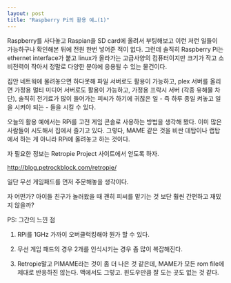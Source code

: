 ```yaml
---
layout: post
title: "Raspberry Pi의 활용 예…(1)"
---
```



Raspberry를 사다놓고 Raspian을 SD card에 올려서 부팅해보고 이런 저런 일들이 가능하구나 확인해본 뒤에 전원 한번 넣어준 적이 없다. 그런데 솔직히 Raspberry Pi는 ethernet interface가 붙고 linux가 올라가는 고급사양의 컴퓨터이지만 크기가 작고 소비전력이 작아서 정말로 다양한 분야에 응용될 수 있는 물건이다.




집안 네트웍에 물려놓으면 하다못해 파일 서버로도 활용이 가능하고, plex 서버를 올리면 가정용 멀티 미디어 서버로도 활용이 가능하고, 가정용 프락시 서버 (각종 유해물 차단), 솔직히 전기료가 많이 들어가는 피씨가 하기에 귀찮은 일 - 즉 하루 종일 켜놓고 일을 시켜야 되는 - 들을 시킬 수 있다.




오늘의 활용 예에서는 RPi를 고전 게임 콘솔로 사용하는 방법을 생각해 봤다. 이미 많은 사람들이 시도해서 집에서 즐기고 있다. 그렇다, MAME 같은 것을 비싼 데탑이나 랩탑에서 하는 게 아니라 RPi에 올려놓고 하는 것이다. 




자 필요한 정보는 Retropie Project 사이트에서 얻도록 하자.




http://blog.petrockblock.com/retropie/




일단 무선 게임패드를 먼저 주문해놓을 생각이다. 




자 어떤가? 아이들 친구가 놀러왔을 때 괜히 피씨를 맡기는 것 보단 훨씬 간편하고 재밌지 않을까?




PS: 그간의 느낀 점




1) RPi를 1GHz 가까이 오버클럭킹해야 뭔가 할 수 있다.

2) 무선 게임 패드의 경우 2개를 인식시키는 경우 좀 많이 복잡해진다. 

3) Retropie말고 PIMAME라는 것이 좀 더 나은 것 같은데, MAME가 모든 rom file에 제대로 반응하진 않는다. 맥에서도 그렇고. 윈도우만큼 잘 도는 곳도 없는 것 같다. 








